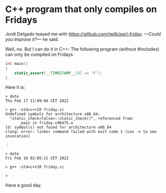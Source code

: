 # C++ program that only compiles on Fridays

Jordi Delgado teased me with https://github.com/jwilk/perl-friday. *—Could you improve it?—* he said.

Well, no. But I can do it in C++: The following program (without #includes) can only be compiled on Fridays.

```c++
int main()
{
    static_assert(__TIMESTAMP__[0] == 'F');
}
```

Here it is:

```
> date
Thu Feb 17 11:09:04 CET 2022

> g++ -std=c++20 friday.cc
Undefined symbols for architecture x86_64:
  "static_check<false>::static_check()", referenced from:
      _main in friday-c06475.o
ld: symbol(s) not found for architecture x86_64
clang: error: linker command failed with exit code 1 (use -v to see invocation)

⋮

> date
Fri Feb 18 02:05:11 CET 2022

> g++ -std=c++20 friday.cc

>
```

Have a good day.
